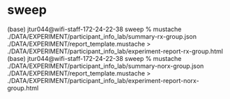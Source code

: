 # sweep


(base) jtur044@wifi-staff-172-24-22-38 sweep % mustache ./DATA/EXPERIMENT/participant_info_lab/summary-rx-group.json ./DATA/EXPERIMENT/report_template.mustache > ./DATA/EXPERIMENT/participant_info_lab/experiment-report-rx-group.html    
(base) jtur044@wifi-staff-172-24-22-38 sweep % mustache ./DATA/EXPERIMENT/participant_info_lab/summary-norx-group.json ./DATA/EXPERIMENT/report_template.mustache > ./DATA/EXPERIMENT/participant_info_lab/experiment-report-norx-group.html    